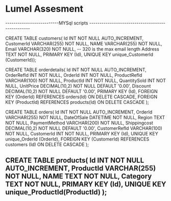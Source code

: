 # Lumel Assesment

--------------------------MYSql scripts -------------------------------------------------

CREATE TABLE customers(
Id INT NOT NULL AUTO_INCREMENT,
CustomerId VARCHAR(255) NOT NULL,
NAME VARCHAR(255) NOT NULL,
Email VARCHAR(320) NOT NULL, -- 320 is the max email length
Address TEXT NOT NULL,
PRIMARY KEY (Id),
UNIQUE KEY unique_CustomerId (CustomerId));
 
 

CREATE TABLE orderdetails(
  Id INT NOT NULL AUTO_INCREMENT,
  OrderRefId INT NOT NULL,
  OrderId INT NOT NULL,
  ProductRefId VARCHAR(100) NOT NULL,
  ProductId INT NOT NULL,
  QuantitySold INT NOT NULL,
  UnitPrice DECIMAL(10,2) NOT NULL DEFAULT '0.00',
  Discount DECIMAL(10,2) NOT NULL DEFAULT '0.00',
  PRIMARY KEY (Id),
  FOREIGN KEY (OrderId) REFERENCES orders(Id) ON DELETE CASCADE,
  FOREIGN KEY (ProductId) REFERENCES products(Id) ON DELETE CASCADE
  );
  



CREATE TABLE orders(
  Id INT NOT NULL AUTO_INCREMENT,
  OrderId VARCHAR(255) NOT NULL,
  DateOfSale DATETIME NOT NULL,
  Region TEXT NOT NULL,
  PaymentMethod VARCHAR(200) NOT NULL,
  Shippingcost DECIMAL(10,2) NOT NULL DEFAULT '0.00',
  CustomerRefId VARCHAR(100) NOT NULL,
  CustomerId INT NOT NULL,
  PRIMARY KEY (Id),
  UNIQUE KEY unique_OrderId (OrderId),
  FOREIGN KEY (CustomerId) REFERENCES customers (Id) ON DELETE CASCADE
);



CREATE TABLE products(
  Id INT NOT NULL AUTO_INCREMENT,
  ProductId VARCHAR(255) NOT NULL,
  NAME TEXT NOT NULL,
  Category TEXT NOT NULL,
  PRIMARY KEY (Id),
  UNIQUE KEY unique_ProductId(ProductId)
);
-------------------------------------------------------------------------------------------------------------------
